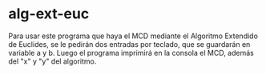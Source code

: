 # alg-ext-euc
Para usar este programa que haya el MCD mediante el Algoritmo Extendido de Euclides, se le pedirán dos entradas por teclado, que se guardarán en variable a y b. Luego el programa imprimirá en la consola el MCD, además del "x" y "y" del algoritmo.
